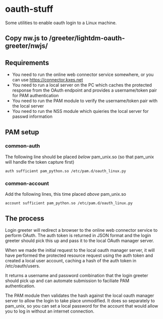 # oauth-stuff

Some utilities to enable oauth login to a Linux machine.

## Copy nw.js to /greeter/lightdm-oauth-greeter/nwjs/

## Requirements

- You need to run the online web connector service somewhere, or you can use https://connector.kxes.net
- You need to run a local server on the PC which caches the protected response from the OAuth endpoint and provides a username/token pair for PAM authentication
- You need to run the PAM module to verify the username/token pair with the local server
- You need to run the NSS module which quieries the local server for passwd information

## PAM setup

### common-auth

The following line should be placed *below* pam_unix.so (so that pam_unix will handle the token capture first)

`auth sufficient pam_python.so /etc/pam.d/oauth_linux.py`

### common-account

Add the following lines, this time placed *above* pam_unix.so

```
account sufficient pam_python.so /etc/pam.d/oauth_linux.py
```

## The process

Login greeter will redirect a browser to the online web connector service to perform OAuth. The auth token is returned in JSON format and the login greeter should pick this up and pass it to the local OAuth manager server. 

When we made the initial request to the local oauth manager server, it will have performed the protected resource request using the auth token and created a local user account, caching a hash of the auth token in /etc/oauth/users.

It returns a username and password combination that the login greeter should pick up and can automate submission to faciliate PAM authentication.

The PAM module then validates the hash against the local oauth manager server to allow the login to take place unmodified. It does so separately to pam_unix, so you can set a local password for the account that would allow you to log in without an internet connection.